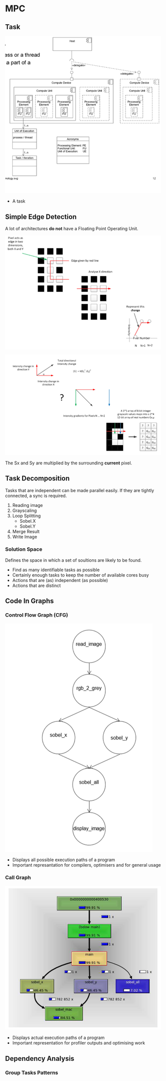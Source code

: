 # MPC


## Task

![alt text](media/image.png)

- A task

## Simple Edge Detection

A lot of architectures **do not** have a Floating Point Operating Unit.

![alt text](media/image-1.png)

![alt text](media/image-2.png)

The Sx and Sy are multiplied by the surrounding **current** pixel.

## Task Decomposition

Tasks that are independent can be made parallel easily. If they are tightly connected, a sync is required.


1. Reading image
2. Grayscaling
3. Loop Splitting
	- Sobel.X
	- Sobel.Y
4. Merge Result
5. Write Image

### Solution Space

Defines the space in which a set of soultions are likely to be found.

- Find as many identifiable tasks as possible
- Certainly enough tasks to keep the number of available cores busy
- Actions that are (as) independent (as possible)
- Actions that are distinct

## Code In Graphs
### Control Flow Graph (CFG)

![alt text](media/image-3.png)

- Displays all possible execution paths of a program
- Important represantation for compilers, optimisers and for general usage

 

### Call Graph

![alt text](media/image-4.png)

- Displays actual execution paths of a program
- Important representation for profiler outputs and optimising work

## Dependency Analysis

### Group Tasks Patterns